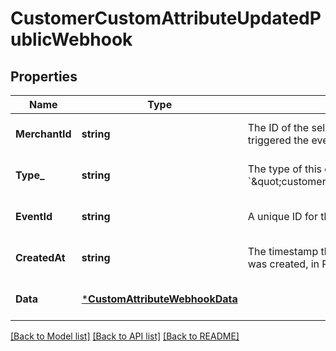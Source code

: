 # CustomerCustomAttributeUpdatedPublicWebhook

## Properties
Name | Type | Description | Notes
------------ | ------------- | ------------- | -------------
**MerchantId** | **string** | The ID of the seller associated with the event that triggered the event notification. | [optional] [default to null]
**Type_** | **string** | The type of this event. The value is &#x60;\&quot;customer.custom_attribute.public.updated\&quot;&#x60;. | [optional] [default to null]
**EventId** | **string** | A unique ID for the event notification. | [optional] [default to null]
**CreatedAt** | **string** | The timestamp that indicates when the event notification was created, in RFC 3339 format. | [optional] [default to null]
**Data** | [***CustomAttributeWebhookData**](CustomAttributeWebhookData.md) |  | [optional] [default to null]

[[Back to Model list]](../README.md#documentation-for-models) [[Back to API list]](../README.md#documentation-for-api-endpoints) [[Back to README]](../README.md)


